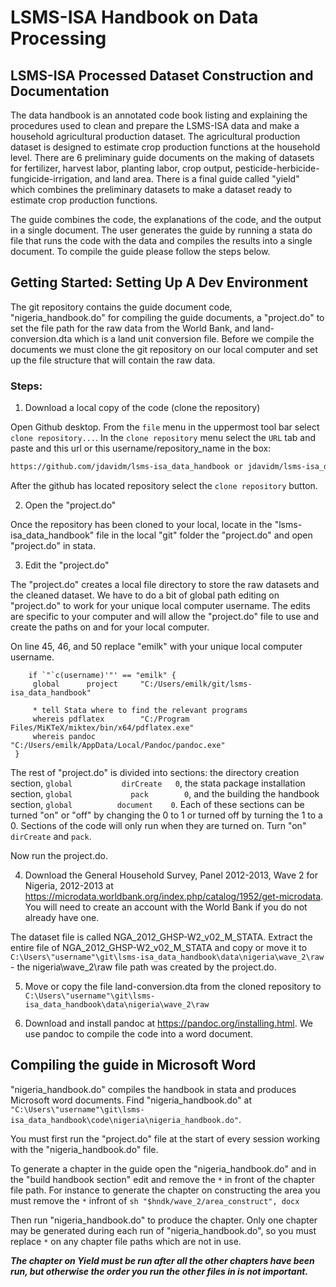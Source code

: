# LSMS-ISA Handbook on Data Processing
## LSMS-ISA Processed Dataset Construction and Documentation

The data handbook is an annotated code book listing and explaining the procedures used to clean and prepare the LSMS-ISA data and make a household agricultural production dataset. The agricultural production dataset is designed to estimate crop production functions at the household level. There are 6 preliminary guide documents on the making of datasets for fertilizer, harvest labor, planting labor, crop output, pesticide-herbicide-fungicide-irrigation, and land area. There is a final guide called "yield" which combines the preliminary datasets to make a dataset ready to estimate crop production functions.

The guide combines the code, the explanations of the code, and the output in a single document. The user generates the guide by running a stata do file that runs the code with the data and compiles the results into a single document. To compile the guide please follow the steps below.

##  Getting Started: Setting Up A Dev Environment

The git repository contains the guide document code, "nigeria_handbook.do" for compiling the guide documents, a "project.do" to set the file path for the raw data from the World Bank, and land-conversion.dta which is a land unit conversion file. Before we compile the documents we must clone the git repository on our local computer and set up the file structure that will contain the raw data.

### Steps:

1. Download a local copy of the code (clone the repository)
   
  Open Github desktop. From the `file` menu in the uppermost tool bar select `clone repository...`. In the `clone repository` menu select the `URL` tab and paste and this url or this username/repository_name in the box:
  
   ```sh 
  https://github.com/jdavidm/lsms-isa_data_handbook or jdavidm/lsms-isa_data_handbook
   ```
   After the github has located repository select the `clone repository` button.
   
 2. Open the "project.do"
 
  Once the repository has been cloned to your local, locate in the "lsms-isa_data_handbook" file in the local "git" folder the "project.do" and open "project.do" in stata.
   
 3. Edit the "project.do"
 
   The "project.do" creates a local file directory to store the raw datasets and the cleaned dataset. We have to do a bit of global path editing on "project.do" to work for your unique local computer username. The edits are specific to your computer and will allow the "project.do" file to use and create the paths on and for your local computer.
   
  On line 45, 46, and 50 replace "emilk" with your unique local computer username.
   
   ```
       if `"`c(username)'"' == "emilk" {	
        global 		project  	"C:/Users/emilk/git/lsms-isa_data_handbook"	
		
		* tell Stata where to find the relevant programs
		whereis pdflatex 		"C:/Program Files/MiKTeX/miktex/bin/x64/pdflatex.exe"
		whereis pandoc 			"C:/Users/emilk/AppData/Local/Pandoc/pandoc.exe"
    }
   ```
   The rest of "project.do" is divided into sections: the directory creation section, `global 			dirCreate	0`,
the stata package installation section, `global 			pack 		0`, and the building the handbook section, `global			document	0`. Each of these sections can be turned "on" or "off" by changing the 0 to 1 or turned off by turning the 1 to a 0. Sections of the code will only run when they are turned on. Turn "on" `dirCreate` and `pack`.
 
  Now run the project.do.
 
 4. Download the General Household Survey, Panel 2012-2013, Wave 2 for Nigeria, 2012-2013 at https://microdata.worldbank.org/index.php/catalog/1952/get-microdata. You will need to create an account with the World Bank if you do not already have one.
 
 The dataset file is called NGA_2012_GHSP-W2_v02_M_STATA. Extract the entire file of NGA_2012_GHSP-W2_v02_M_STATA and copy or move it to `C:\Users\"username"\git\lsms-isa_data_handbook\data\nigeria\wave_2\raw` - the nigeria\wave_2\raw file path was created by the project.do.
 
 5. Move or copy the file land-conversion.dta from the cloned repository to `C:\Users\"username"\git\lsms-isa_data_handbook\data\nigeria\wave_2\raw`
 
 6. Download and install pandoc at https://pandoc.org/installing.html. We use pandoc to compile the code into a word document.

## Compiling the guide in Microsoft Word

   "nigeria_handbook.do" compiles the handbook in stata and produces Microsoft word documents. Find "nigeria_handbook.do" at `"C:\Users\"username"\git\lsms-isa_data_handbook\code\nigeria\nigeria_handbook.do"`.
   
   You must first run the "project.do" file at the start of every session working with the "nigeria_handbook.do" file. 
   
   To generate a chapter in the guide open the "nigeria_handbook.do" and in the "build handbook section" edit and remove the `*` in front of the chapter file path. For instance to generate the chapter on constructing the area you must remove the `*` infront of   ```sh "$hndk/wave_2/area_construct", docx   ```
   
   Then run "nigeria_handbook.do" to produce the chapter. Only one chapter may be generated during each run of "nigeria_handbook.do", so you must replace `*` on any chapter file paths which are not in use. 
   
  ***The chapter on Yield must be run after all the other chapters have been run, but otherwise the order you run the other files in is not important.***
